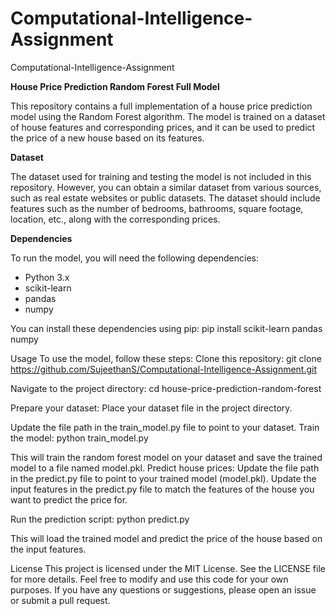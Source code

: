 # Computational-Intelligence-Assignment
Computational-Intelligence-Assignment

**House Price Prediction Random Forest Full Model**

This repository contains a full implementation of a house price prediction model using the Random Forest algorithm. The model is trained on a dataset of house features and corresponding prices, and it can be used to predict the price of a new house based on its features.

**Dataset**

The dataset used for training and testing the model is not included in this repository. However, you can obtain a similar dataset from various sources, such as real estate websites or public datasets. The dataset should include features such as the number of bedrooms, bathrooms, square footage, location, etc., along with the corresponding prices.

**Dependencies**

To run the model, you will need the following dependencies:
  * Python 3.x
  * scikit-learn
  * pandas
  * numpy

You can install these dependencies using pip:
pip install scikit-learn pandas numpy

Usage
To use the model, follow these steps:
Clone this repository:
git clone https://github.com/SujeethanS/Computational-Intelligence-Assignment.git

Navigate to the project directory:
cd house-price-prediction-random-forest

Prepare your dataset:
Place your dataset file in the project directory.

Update the file path in the train_model.py file to point to your dataset.
Train the model:
python train_model.py

This will train the random forest model on your dataset and save the trained model to a file named model.pkl.
Predict house prices:
Update the file path in the predict.py file to point to your trained model (model.pkl).
Update the input features in the predict.py file to match the features of the house you want to predict the price for.

Run the prediction script:
python predict.py

This will load the trained model and predict the price of the house based on the input features.

License
This project is licensed under the MIT License. See the LICENSE file for more details.
Feel free to modify and use this code for your own purposes. If you have any questions or suggestions, please open an issue or submit a pull request.
